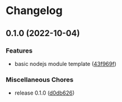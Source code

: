 # Changelog

## 0.1.0 (2022-10-04)


### Features

* basic nodejs module template ([43f969f](https://github.com/dwmkerr/template-nodejs-module/commit/43f969fd54092a1cd8e381992d104a38e7f5d6a6))


### Miscellaneous Chores

* release 0.1.0 ([d0db626](https://github.com/dwmkerr/template-nodejs-module/commit/d0db626726559e78edf311f732dc25cd8c569aa7))
